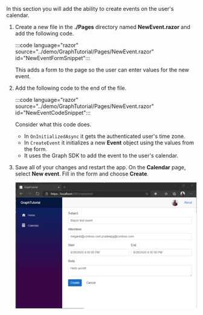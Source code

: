 <!-- markdownlint-disable MD002 MD041 -->

In this section you will add the ability to create events on the user's calendar.

1. Create a new file in the **./Pages** directory named **NewEvent.razor** and add the following code.

    :::code language="razor" source="../demo/GraphTutorial/Pages/NewEvent.razor" id="NewEventFormSnippet":::

    This adds a form to the page so the user can enter values for the new event.

1. Add the following code to the end of the file.

    :::code language="razor" source="../demo/GraphTutorial/Pages/NewEvent.razor" id="NewEventCodeSnippet":::

    Consider what this code does.

    - In `OnInitializedAsync` it gets the authenticated user's time zone.
    - In `CreateEvent` it initializes a new **Event** object using the values from the form.
    - It uses the Graph SDK to add the event to the user's calendar.

1. Save all of your changes and restart the app. On the **Calendar** page, select **New event**. Fill in the form and choose **Create**.

    ![A screenshot of the new event form](images/create-event.png)
